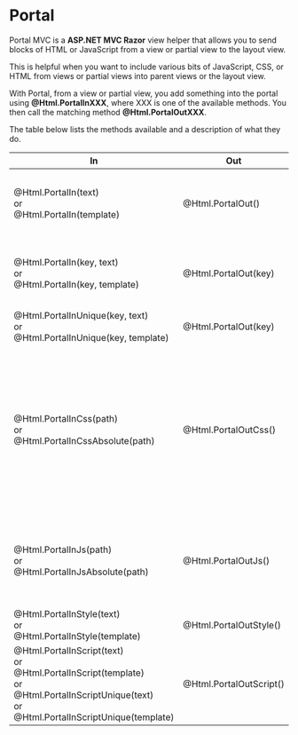 Portal
======

Portal MVC is a **ASP.NET MVC Razor** view helper that allows you to send blocks of HTML or JavaScript from a view or partial view to the layout view. 

This is helpful when you want to include various bits of JavaScript, CSS, or HTML from views or partial views into parent views or the layout view.

With Portal, from a view or partial view, you add something into the portal using **@Html.PortalInXXX**, where XXX is one of the available methods. You then call the matching method **@Html.PortalOutXXX**.

The table below lists the methods available and a description of what they do.

<table id="portal-doc">
    <thead>
        <tr>
            <th>In</th>
            <th>Out</th>
            <th>Description</th>
        </tr>
    </thead>
    <tbody>
        <tr>
            <td>
                @Html.PortalIn(text)
                <br /> or <br />
                @Html.PortalIn(template)
            </td>
            <td>@Html.PortalOut()</td>
            <td>
                Send any text (HTML, JavaScript, CSS, etc) through the default portal.
                You can also send a Razor template, for example:
                <br />
                @Html.PortalIn(@<text> $(function() { alert('Hi'); }); </text>)                
                <br />
                And then somewhere in the layout view:
                <br />
                @Html.PortalOut()
            </td>
        </tr>
        <tr>
            <td>
                @Html.PortalIn(key, text)
                <br /> or <br />
                @Html.PortalIn(key, template)
            </td>
            <td>@Html.PortalOut(key)</td>
            <td>
                Send any text (HTML, JavaScript, CSS, etc) through a custom portal identified by a key. 
                You can also send a Razor template, for example:
                <br />
                @Html.PortalIn("somekey", @<text> $(function() { alert('Hi'); }); </text>)
                <br />
                The out portal must use the same key.
                <br />
                @Html.PortalOut("somekey")
            </td>
        </tr>        
        <tr>
            <td>
                @Html.PortalInUnique(key, text)
                <br /> or <br />
                @Html.PortalInUnique(key, template)
            </td>
            <td>
                @Html.PortalOut(key)
            </td>
            <td>Same as PortalIn(key, text / template) except that if you try to add the same content twice only the first addition is actually added.</td>
        </tr>
        <tr>
            <td>
                @Html.PortalInCss(path)
                <br /> or <br />
                @Html.PortalInCssAbsolute(path)
            </td>
            <td>@Html.PortalOutCss()</td>
            <td>Registers a path to a CSS file, for example:
                <br />
                @Html.PortalInCss("~/content/some.css")
                <br />
                and then outputs a link tag. The output in our example would be: 
                <br />
                &lt;link href="/content/some.css" rel="stylesheet" type="text/css" /&gt;
                <br />
                Duplicate paths are removed. In the layout file you should call PortalInCss for all the CSS files that may be added. 
                This way if the same CSS file is registered from a view then that CSS file would only be linked once in the layout.
                <br />
                If you would rather Portal not modify the given path or you would like to specify the full path, you can use:
                <br />
                @Html.PortalInCssAbsolute("http://example.com/css/my.css")
                <br /> or <br />
                @Html.PortalInCssAbsolute("//example.com/css/my.css")
             </td>
        </tr>
        <tr>
            <td>
                @Html.PortalInJs(path)
                <br /> or <br />
                @Html.PortalInJsAbsolute(path)
            </td>
            <td>@Html.PortalOutJs()</td>
            <td>Registers a path to a JS file, for example:
                <br />
                @Html.PortalInJs("~/scripts/my.js")
                <br />
                and then outputs a script tag. The output in our example would be: 
                <br />
                &lt;script src="/scripts/my.js" type="text/javascript"&gt;&lt;/script&gt;
                <br />
                Duplicate paths are removed. If you don't want Portal to change the path you can use:
                <br />
                @Html.PortalInJsAbsolute("http://example.com/scripts/my.js")
             </td>
        </tr>
        <tr>
            <td>
                @Html.PortalInStyle(text)
                <br /> or <br />
                @Html.PortalInStyle(template)                
            </td>
            <td>@Html.PortalOutStyle()</td>
            <td>Registers a block of CSS in a view or partial view, for example:
                <br />
                @Html.PortalInStyle(@&lt;style type=&quot;text/css&quot;&gt; #some-id { font-weight: bold; }&lt;/style&gt;)
             </td>
        </tr>
        <tr>
            <td>
                @Html.PortalInScript(text)
                <br /> or <br />
                @Html.PortalInScript(template)
                <br /> or <br />
                @Html.PortalInScriptUnique(text)
                <br /> or <br />
                @Html.PortalInScriptUnique(template)
            </td>
            <td>@Html.PortalOutScript()</td>
            <td>Registers a JavaScript block in a view or partial view, for example:
                <br />
                @Html.PortalInScript(@&lt;script type=&quot;text/javascript&quot;&gt; $(function () { alert(&#39;Hi!&#39;); }) &lt;/script&gt;)
                <br />
                The output is the same as the input. If PortalInScriptUnique is used, then duplicate blocks are not added.
             </td>
        </tr>
    </tbody>
</table>